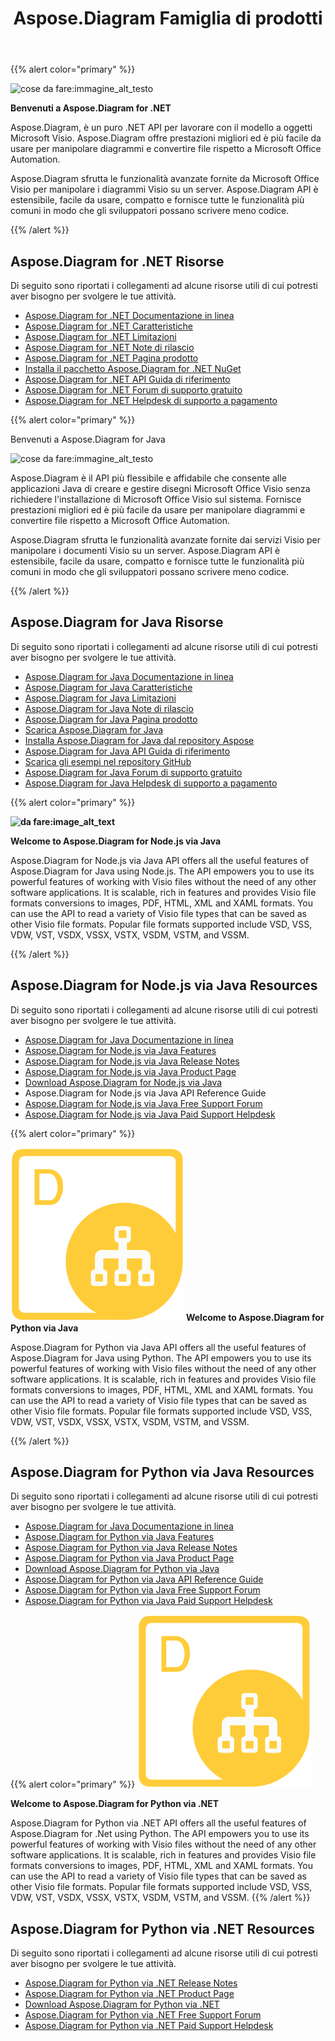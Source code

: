 ﻿---
title: Aspose.Diagram Famiglia di prodotti
type: docs
description: Aspose.Diagram provides Visio file formats conversions to images, PDF, HTML, XML and XAML formats. Popular file formats supported include VSD, VSS, VDW, VST, VSDX, VSSX, VSTX, VSDM, VSTM, and VSSM.
weight: 10
url: /it/
---
{{% alert color="primary" %}}

![cose da fare:immagine_alt_testo](home_1.png)

**Benvenuti a Aspose.Diagram for .NET**

Aspose.Diagram, è un puro .NET API per lavorare con il modello a oggetti Microsoft Visio. Aspose.Diagram offre prestazioni migliori ed è più facile da usare per manipolare diagrammi e convertire file rispetto a Microsoft Office Automation.

 Aspose.Diagram sfrutta le funzionalità avanzate fornite da Microsoft Office Visio per manipolare i diagrammi Visio su un server. Aspose.Diagram API è estensibile, facile da usare, compatto e fornisce tutte le funzionalità più comuni in modo che gli sviluppatori possano scrivere meno codice.

{{% /alert %}}
## **Aspose.Diagram for .NET Risorse**
Di seguito sono riportati i collegamenti ad alcune risorse utili di cui potresti aver bisogno per svolgere le tue attività.

- [Aspose.Diagram for .NET Documentazione in linea](/diagram/it/net/)
- [Aspose.Diagram for .NET Caratteristiche](/diagram/it/net/feature-list/)
- [Aspose.Diagram for .NET Limitazioni](/diagram/it/net/why-not-automation/)
- [Aspose.Diagram for .NET Note di rilascio](https://releases.aspose.com/diagram/net/release-notes/)
- [Aspose.Diagram for .NET Pagina prodotto](https://products.aspose.com/diagram/net/)
- [Installa il pacchetto Aspose.Diagram for .NET NuGet](https://www.nuget.org/packages/Aspose.Diagram/)
- [Aspose.Diagram for .NET API Guida di riferimento](https://reference.aspose.com/diagram/net)
- [Aspose.Diagram for .NET Forum di supporto gratuito](https://forum.aspose.com/c/diagram/17)
- [Aspose.Diagram for .NET Helpdesk di supporto a pagamento](https://helpdesk.aspose.com/)

{{% alert color="primary" %}}

Benvenuti a Aspose.Diagram for Java

![cose da fare:immagine_alt_testo](home_2.png)

Aspose.Diagram è il API più flessibile e affidabile che consente alle applicazioni Java di creare e gestire disegni Microsoft Office Visio senza richiedere l'installazione di Microsoft Office Visio sul sistema. Fornisce prestazioni migliori ed è più facile da usare per manipolare diagrammi e convertire file rispetto a Microsoft Office Automation.

Aspose.Diagram sfrutta le funzionalità avanzate fornite dai servizi Visio per manipolare i documenti Visio su un server. Aspose.Diagram API è estensibile, facile da usare, compatto e fornisce tutte le funzionalità più comuni in modo che gli sviluppatori possano scrivere meno codice.

{{% /alert %}}
## **Aspose.Diagram for Java Risorse**
Di seguito sono riportati i collegamenti ad alcune risorse utili di cui potresti aver bisogno per svolgere le tue attività.

- [Aspose.Diagram for Java Documentazione in linea](/diagram/it/java/)
- [Aspose.Diagram for Java Caratteristiche](/diagram/it/java/feature-list/)
- [Aspose.Diagram for Java Limitazioni](/diagram/it/java/evaluate-aspose-diagram/)
- [Aspose.Diagram for Java Note di rilascio](https://releases.aspose.com/diagram/java/release-notes/)
- [Aspose.Diagram for Java Pagina prodotto](https://products.aspose.com/diagram/java/)
- [Scarica Aspose.Diagram for Java](https://releases.aspose.com/java/repo/com/aspose/aspose-diagram/)
- [Installa Aspose.Diagram for Java dal repository Aspose](/diagram/it/java/installation/)
- [Aspose.Diagram for Java API Guida di riferimento](https://reference.aspose.com/diagram/java)
- [Scarica gli esempi nel repository GitHub](https://github.com/aspose-diagram/Aspose.Diagram-for-Java)
- [Aspose.Diagram for Java Forum di supporto gratuito](https://forum.aspose.com/c/diagram/17)
- [Aspose.Diagram for Java Helpdesk di supporto a pagamento](https://helpdesk.aspose.com/)


{{% alert color="primary" %}}

**![da fare:image_alt_text](home_3.png)**

**Welcome to Aspose.Diagram for Node.js via Java**

Aspose.Diagram for Node.js via Java API offers all the useful features of Aspose.Diagram for Java using Node.js. The API empowers you to use its powerful features of working with Visio files without the need of any other software applications. It is scalable, rich in features and provides Visio file formats conversions to images, PDF, HTML, XML and XAML formats. You can use the API to read a variety of Visio file types that can be saved as other Visio file formats. Popular file formats supported include VSD, VSS, VDW, VST, VSDX, VSSX, VSTX, VSDM, VSTM, and VSSM.

{{% /alert %}}
## **Aspose.Diagram for Node.js via Java Resources**
Di seguito sono riportati i collegamenti ad alcune risorse utili di cui potresti aver bisogno per svolgere le tue attività.

- [Aspose.Diagram for Java Documentazione in linea](/diagram/it/nodejsjava/)
- [Aspose.Diagram for Node.js via Java Features](/diagram/it/java/aspose-diagram-for-node-js-via-java-features/)
- [Aspose.Diagram for Node.js via Java Release Notes](https://releases.aspose.com/diagram/nodejs/release-notes/)
- [Aspose.Diagram for Node.js via Java Product Page](https://products.aspose.com/diagram/nodejs-java/)
- [Download Aspose.Diagram for Node.js via Java](https://releases.aspose.com/diagram/nodejs/)
- Aspose.Diagram for Node.js via Java API Reference Guide
- [Aspose.Diagram for Node.js via Java Free Support Forum](https://forum.aspose.com/c/diagram/17)
- [Aspose.Diagram for Node.js via Java Paid Support Helpdesk](https://helpdesk.aspose.com/)

{{% alert color="primary" %}}

**![da fare:image_alt_text](home_4.png)**
**Welcome to Aspose.Diagram for Python via Java**

Aspose.Diagram for Python via Java API offers all the useful features of Aspose.Diagram for Java using Python. The API empowers you to use its powerful features of working with Visio files without the need of any other software applications. It is scalable, rich in features and provides Visio file formats conversions to images, PDF, HTML, XML and XAML formats. You can use the API to read a variety of Visio file types that can be saved as other Visio file formats. Popular file formats supported include VSD, VSS, VDW, VST, VSDX, VSSX, VSTX, VSDM, VSTM, and VSSM.

{{% /alert %}}
## **Aspose.Diagram for Python via Java Resources**
Di seguito sono riportati i collegamenti ad alcune risorse utili di cui potresti aver bisogno per svolgere le tue attività.

- [Aspose.Diagram for Java Documentazione in linea](/diagram/it/pythonjava/)
- [Aspose.Diagram for Python via Java Features](/diagram/it/java/feature-list/)
- [Aspose.Diagram for Python via Java Release Notes](https://releases.aspose.com/diagram/python-java/release-notes/)
- [Aspose.Diagram for Python via Java Product Page](https://products.aspose.com/diagram/python-java/)
- [Download Aspose.Diagram for Python via Java](https://releases.aspose.com/diagram/python-java/)
- [Aspose.Diagram for Python via Java API Reference Guide](https://reference.aspose.com/diagram/python)
- [Aspose.Diagram for Python via Java Free Support Forum](https://forum.aspose.com/c/diagram/17)
- [Aspose.Diagram for Python via Java Paid Support Helpdesk](https://helpdesk.aspose.com/)

{{% alert color="primary" %}}
**![Aspose.Diagram for Python via .NET Product Logo](home_4.png)**

**Welcome to Aspose.Diagram for Python via .NET**

Aspose.Diagram for Python via .NET API offers all the useful features of Aspose.Diagram for .Net using Python. The API empowers you to use its powerful features of working with Visio files without the need of any other software applications. It is scalable, rich in features and provides Visio file formats conversions to images, PDF, HTML, XML and XAML formats. You can use the API to read a variety of Visio file types that can be saved as other Visio file formats. Popular file formats supported include VSD, VSS, VDW, VST, VSDX, VSSX, VSTX, VSDM, VSTM, and VSSM.
{{% /alert %}}

## **Aspose.Diagram for Python via .NET Resources**

Di seguito sono riportati i collegamenti ad alcune risorse utili di cui potresti aver bisogno per svolgere le tue attività.

- [Aspose.Diagram for Python via .NET Release Notes](https://releases.aspose.com/diagram/python-net/release-notes/)
- [Aspose.Diagram for Python via .NET Product Page](https://products.aspose.com/diagram/python-net/)
- [Download Aspose.Diagram for Python via .NET](https://releases.aspose.com/diagram/python-net/)
- [Aspose.Diagram for Python via .NET Free Support Forum](https://forum.aspose.com/c/diagram/17)
- [Aspose.Diagram for Python via .NET Paid Support Helpdesk](https://helpdesk.aspose.com/)
